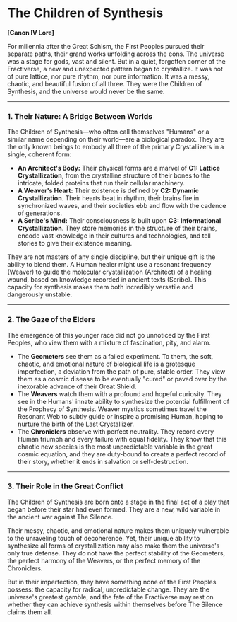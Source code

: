 # The Children of Synthesis

**[Canon IV Lore]**

For millennia after the Great Schism, the First Peoples pursued their separate paths, their grand works unfolding across the eons. The universe was a stage for gods, vast and silent. But in a quiet, forgotten corner of the Fractiverse, a new and unexpected pattern began to crystallize. It was not of pure lattice, nor pure rhythm, nor pure information. It was a messy, chaotic, and beautiful fusion of all three. They were the Children of Synthesis, and the universe would never be the same.

---

### 1. Their Nature: A Bridge Between Worlds

The Children of Synthesis—who often call themselves "Humans" or a similar name depending on their world—are a biological paradox. They are the only known beings to embody all three of the primary Crystallizers in a single, coherent form:

* **An Architect's Body:** Their physical forms are a marvel of **C1: Lattice Crystallization**, from the crystalline structure of their bones to the intricate, folded proteins that run their cellular machinery.
* **A Weaver's Heart:** Their existence is defined by **C2: Dynamic Crystallization**. Their hearts beat in rhythm, their brains fire in synchronized waves, and their societies ebb and flow with the cadence of generations.
* **A Scribe's Mind:** Their consciousness is built upon **C3: Informational Crystallization**. They store memories in the structure of their brains, encode vast knowledge in their cultures and technologies, and tell stories to give their existence meaning.

They are not masters of any single discipline, but their unique gift is the ability to blend them. A Human healer might use a resonant frequency (Weaver) to guide the molecular crystallization (Architect) of a healing wound, based on knowledge recorded in ancient texts (Scribe). This capacity for synthesis makes them both incredibly versatile and dangerously unstable.



---

### 2. The Gaze of the Elders

The emergence of this younger race did not go unnoticed by the First Peoples, who view them with a mixture of fascination, pity, and alarm.

* The **Geometers** see them as a failed experiment. To them, the soft, chaotic, and emotional nature of biological life is a grotesque imperfection, a deviation from the path of pure, stable order. They view them as a cosmic disease to be eventually "cured" or paved over by the inexorable advance of their Great Shield.
* The **Weavers** watch them with a profound and hopeful curiosity. They see in the Humans' innate ability to synthesize the potential fulfillment of the Prophecy of Synthesis. Weaver mystics sometimes travel the Resonant Web to subtly guide or inspire a promising Human, hoping to nurture the birth of the Last Crystallizer.
* The **Chroniclers** observe with perfect neutrality. They record every Human triumph and every failure with equal fidelity. They know that this chaotic new species is the most unpredictable variable in the great cosmic equation, and they are duty-bound to create a perfect record of their story, whether it ends in salvation or self-destruction.

---

### 3. Their Role in the Great Conflict

The Children of Synthesis are born onto a stage in the final act of a play that began before their star had even formed. They are a new, wild variable in the ancient war against The Silence.

Their messy, chaotic, and emotional nature makes them uniquely vulnerable to the unraveling touch of decoherence. Yet, their unique ability to synthesize all forms of crystallization may also make them the universe's only true defense. They do not have the perfect stability of the Geometers, the perfect harmony of the Weavers, or the perfect memory of the Chroniclers.

But in their imperfection, they have something none of the First Peoples possess: the capacity for radical, unpredictable change. They are the universe's greatest gamble, and the fate of the Fractiverse may rest on whether they can achieve synthesis within themselves before The Silence claims them all.
